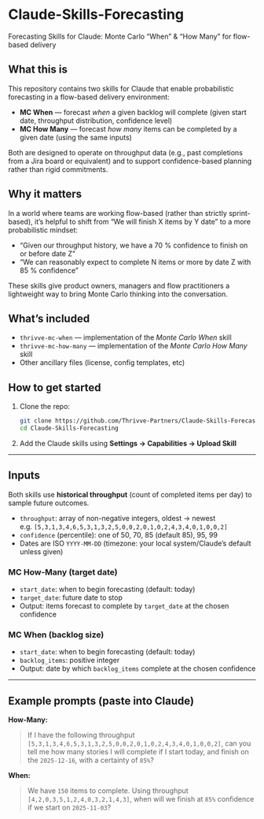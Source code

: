 # Claude-Skills-Forecasting  
Forecasting Skills for Claude: Monte Carlo “When” & “How Many” for flow-based delivery  

## What this is  
This repository contains two skills for Claude that enable probabilistic forecasting in a flow-based delivery environment:  
- **MC When** — forecast *when* a given backlog will complete (given start date, throughput distribution, confidence level)  
- **MC How Many** — forecast *how many* items can be completed by a given date (using the same inputs)  

Both are designed to operate on throughput data (e.g., past completions from a Jira board or equivalent) and to support confidence-based planning rather than rigid commitments.

## Why it matters  
In a world where teams are working flow-based (rather than strictly sprint-based), it’s helpful to shift from “We will finish X items by Y date” to a more probabilistic mindset:  
- “Given our throughput history, we have a 70 % confidence to finish on or before date Z”  
- “We can reasonably expect to complete N items or more by date Z with 85 % confidence”  

These skills give product owners, managers and flow practitioners a lightweight way to bring Monte Carlo thinking into the conversation.

## What’s included  
- `thrivve-mc-when` — implementation of the *Monte Carlo When* skill  
- `thrivve-mc-how-many` — implementation of the *Monte Carlo How Many* skill
- Other ancillary files (license, config templates, etc)  

## How to get started  
1. Clone the repo:  
   ```bash  
   git clone https://github.com/Thrivve-Partners/Claude-Skills-Forecasting.git  
   cd Claude-Skills-Forecasting  
   
2. Add the Claude skills using **Settings → Capabilities → Upload Skill**
---

## Inputs

Both skills use **historical throughput** (count of completed items per day) to sample future outcomes.

- `throughput`: array of non-negative integers, oldest → newest  
  e.g. `[5,3,1,3,4,6,5,3,1,3,2,5,0,0,2,0,1,0,2,4,3,4,0,1,0,0,2]`
- `confidence` (percentile): one of 50, 70, 85 (default 85), 95, 99
- Dates are ISO `YYYY-MM-DD` (timezone: your local system/Claude’s default unless given)

### MC How-Many (target date)
- `start_date`: when to begin forecasting (default: today)
- `target_date`: future date to stop
- Output: items forecast to complete by `target_date` at the chosen confidence

### MC When (backlog size)
- `start_date`: when to begin forecasting (default: today)
- `backlog_items`: positive integer
- Output: date by which `backlog_items` complete at the chosen confidence

---

## Example prompts (paste into Claude)

**How-Many:**
> If I have the following throughput `[5,3,1,3,4,6,5,3,1,3,2,5,0,0,2,0,1,0,2,4,3,4,0,1,0,0,2]`, can you tell me how many stories I will complete if I start today, and finish on the `2025-12-16`, with a certainty of `85%`?

**When:**
> We have `150` items to complete. Using throughput `[4,2,0,3,5,1,2,4,0,3,2,1,4,3]`, when will we finish at `85%` confidence if we start on `2025-11-03`?
